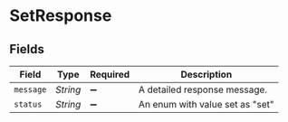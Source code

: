 # SetResponse


## Fields

| Field                           | Type                            | Required                        | Description                     |
| ------------------------------- | ------------------------------- | ------------------------------- | ------------------------------- |
| `message`                       | *String*                        | :heavy_minus_sign:              | A detailed response message.    |
| `status`                        | *String*                        | :heavy_minus_sign:              | An enum with value set as "set" |